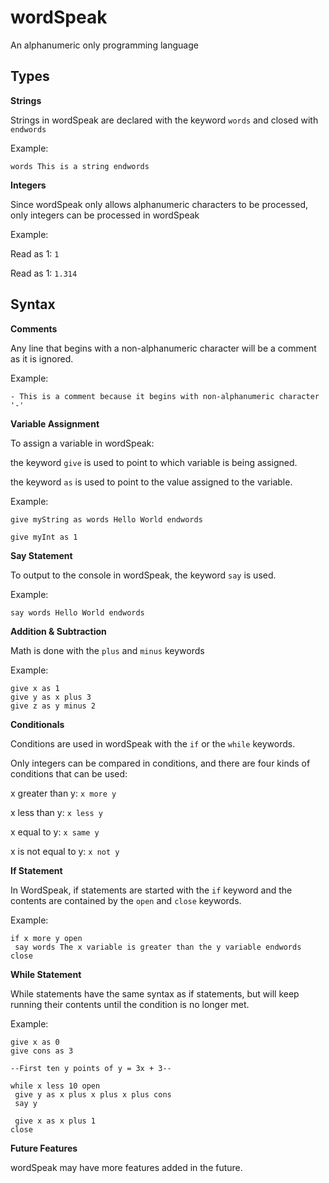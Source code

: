 # wordSpeak
 An alphanumeric only programming language

## Types

**Strings**

Strings in wordSpeak are declared with the keyword ```words``` and closed with ```endwords```

Example:

```words This is a string endwords```

**Integers**

Since wordSpeak only allows alphanumeric characters to be processed, only integers can be processed in wordSpeak

Example:

Read as 1: ```1```

Read as 1: ```1.314```

## Syntax

**Comments**

Any line that begins with a non-alphanumeric character will be a comment as it is ignored.

Example:

```
- This is a comment because it begins with non-alphanumeric character '-'
```

**Variable Assignment**

To assign a variable in wordSpeak:

the keyword ```give``` is used to point to which variable is being assigned.

the keyword ```as``` is used to point to the value assigned to the variable.

Example:

```give myString as words Hello World endwords```

```give myInt as 1```

**Say Statement**

To output to the console in wordSpeak, the keyword ```say``` is used.

Example:

```
say words Hello World endwords
```

**Addition & Subtraction**

Math is done with the ```plus``` and ```minus``` keywords

Example:

```
give x as 1
give y as x plus 3
give z as y minus 2
```

**Conditionals**

Conditions are used in wordSpeak with the ```if``` or the ```while``` keywords.

Only integers can be compared in conditions, and there are four kinds of conditions that can be used:

x greater than y: ```x more y```

x less than y: ```x less y```

x equal to y: ```x same y```

x is not equal to y: ```x not y```

**If Statement**

In WordSpeak, if statements are started with the ```if``` keyword and the contents are contained by the ```open``` and ```close``` keywords.

Example:

```
if x more y open
 say words The x variable is greater than the y variable endwords
close
```

**While Statement**

While statements have the same syntax as if statements, but will keep running their contents until the condition is no longer met.

Example:

```
give x as 0
give cons as 3

--First ten y points of y = 3x + 3--

while x less 10 open
 give y as x plus x plus x plus cons
 say y

 give x as x plus 1
close
```

**Future Features**

wordSpeak may have more features added in the future.
